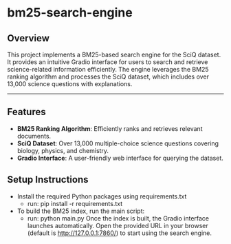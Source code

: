 # bm25-search-engine

## **Overview**
This project implements a BM25-based search engine for the SciQ dataset. It provides an intuitive Gradio interface for users to search and retrieve science-related information efficiently. The engine leverages the BM25 ranking algorithm and processes the SciQ dataset, which includes over 13,000 science questions with explanations.

---

## **Features**
- **BM25 Ranking Algorithm**: Efficiently ranks and retrieves relevant documents.
- **SciQ Dataset**: Over 13,000 multiple-choice science questions covering biology, physics, and chemistry.
- **Gradio Interface**: A user-friendly web interface for querying the dataset.

## **Setup Instructions**
- Install the required Python packages using requirements.txt
  - run: pip install -r requirements.txt
- To build the BM25 index, run the main script:
  - run: python main.py
Once the index is built, the Gradio interface launches automatically. Open the provided URL in your browser (default is http://127.0.0.1:7860/) to start using the search engine.
